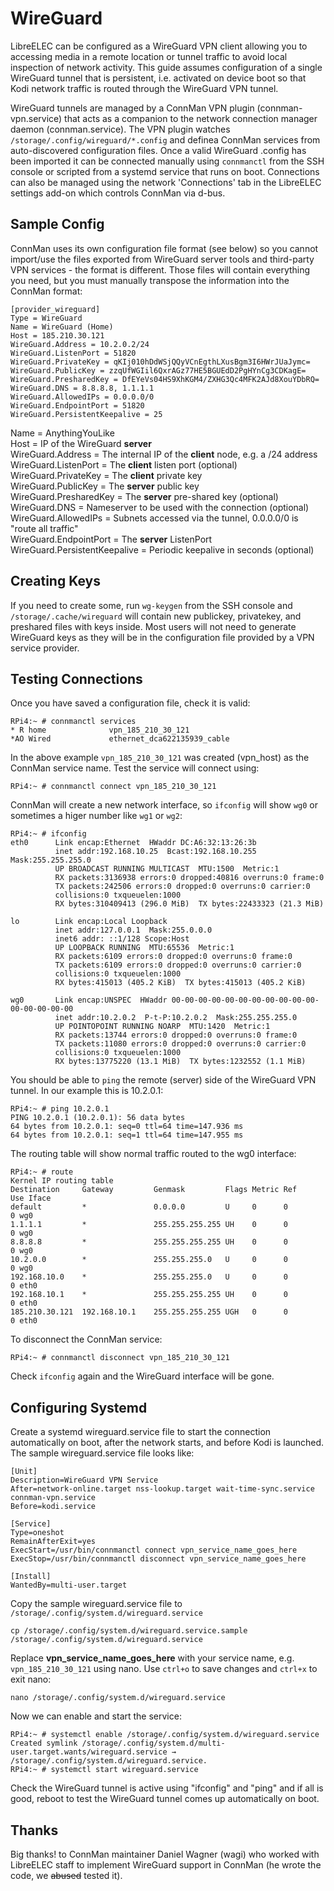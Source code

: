 # WireGuard

LibreELEC can be configured as a WireGuard VPN client allowing you to accessing media in a remote location or tunnel traffic to avoid local inspection of network activity. This guide assumes configuration of a single WireGuard tunnel that is persistent, i.e. activated on device boot so that Kodi network traffic is routed through the WireGuard VPN tunnel.

WireGuard tunnels are managed by a ConnMan VPN plugin \(connman-vpn.service\) that acts as a companion to the network connection manager daemon \(connman.service\). The VPN plugin watches `/storage/.config/wireguard/*.config` and definea ConnMan services from auto-discovered configuration files. Once a valid WireGuard .config has been imported it can be connected manually using `connmanctl` from the SSH console or scripted from a systemd service that runs on boot. Connections can also be managed using the network 'Connections' tab in the LibreELEC settings add-on which controls ConnMan via d-bus.

## Sample Config

ConnMan uses its own configuration file format \(see below\) so you cannot import/use the   files exported from WireGuard server tools and third-party VPN services - the format is different. Those files will contain everything you need, but you must manually transpose the information into the ConnMan format:

```text
[provider_wireguard]
Type = WireGuard
Name = WireGuard (Home)
Host = 185.210.30.121
WireGuard.Address = 10.2.0.2/24
WireGuard.ListenPort = 51820
WireGuard.PrivateKey = qKIj010hDdWSjQQyVCnEgthLXusBgm3I6HWrJUaJymc=
WireGuard.PublicKey = zzqUfWGIil6QxrAGz77HE5BGUEdD2PgHYnCg3CDKagE=
WireGuard.PresharedKey = DfEYeVs04HS9XhKGM4/ZXHG3Qc4MFK2AJd8XouYDbRQ=
WireGuard.DNS = 8.8.8.8, 1.1.1.1
WireGuard.AllowedIPs = 0.0.0.0/0
WireGuard.EndpointPort = 51820
WireGuard.PersistentKeepalive = 25
```

Name = AnythingYouLike  
Host = IP of the WireGuard **server**  
WireGuard.Address = The internal IP of the **client** node, e.g. a /24 address  
WireGuard.ListenPort = The **client** listen port \(optional\)  
WireGuard.PrivateKey = The **client** private key  
WireGuard.PublicKey = The **server** public key  
WireGuard.PresharedKey = The **server** pre-shared key \(optional\)  
WireGuard.DNS = Nameserver to be used with the connection \(optional\)  
WireGuard.AllowedIPs = Subnets accessed via the tunnel, 0.0.0.0/0 is "route all traffic"  
WireGuard.EndpointPort = The **server** ListenPort  
WireGuard.PersistentKeepalive = Periodic keepalive in seconds \(optional\)

## Creating Keys

If you need to create some, run `wg-keygen` from the SSH console and `/storage/.cache/wireguard` will contain new publickey, privatekey, and preshared files with keys inside. Most users will not need to generate WireGuard keys as they will be in the configuration file provided by a VPN service provider.

## Testing Connections

Once you have saved a configuration file, check it is valid:

```text
RPi4:~ # connmanctl services
* R home              vpn_185_210_30_121
*AO Wired             ethernet_dca622135939_cable
```

In the above example `vpn_185_210_30_121` was created \(vpn\_host\) as the ConnMan service name. Test the service will connect using:

```text
RPi4:~ # connmanctl connect vpn_185_210_30_121
```

ConnMan will create a new network interface, so `ifconfig` will show `wg0` or sometimes a higer number like `wg1` or `wg2`:

```text
RPi4:~ # ifconfig
eth0      Link encap:Ethernet  HWaddr DC:A6:32:13:26:3b  
          inet addr:192.168.10.25  Bcast:192.168.10.255  Mask:255.255.255.0
          UP BROADCAST RUNNING MULTICAST  MTU:1500  Metric:1
          RX packets:3136938 errors:0 dropped:40816 overruns:0 frame:0
          TX packets:242506 errors:0 dropped:0 overruns:0 carrier:0
          collisions:0 txqueuelen:1000 
          RX bytes:310409413 (296.0 MiB)  TX bytes:22433323 (21.3 MiB)

lo        Link encap:Local Loopback  
          inet addr:127.0.0.1  Mask:255.0.0.0
          inet6 addr: ::1/128 Scope:Host
          UP LOOPBACK RUNNING  MTU:65536  Metric:1
          RX packets:6109 errors:0 dropped:0 overruns:0 frame:0
          TX packets:6109 errors:0 dropped:0 overruns:0 carrier:0
          collisions:0 txqueuelen:1000 
          RX bytes:415013 (405.2 KiB)  TX bytes:415013 (405.2 KiB)

wg0       Link encap:UNSPEC  HWaddr 00-00-00-00-00-00-00-00-00-00-00-00-00-00-00-00  
          inet addr:10.2.0.2  P-t-P:10.2.0.2  Mask:255.255.255.0
          UP POINTOPOINT RUNNING NOARP  MTU:1420  Metric:1
          RX packets:13744 errors:0 dropped:0 overruns:0 frame:0
          TX packets:11080 errors:0 dropped:0 overruns:0 carrier:0
          collisions:0 txqueuelen:1000 
          RX bytes:13775220 (13.1 MiB)  TX bytes:1232552 (1.1 MiB)
```

You should be able to `ping` the remote \(server\) side of the WireGuard VPN tunnel. In our example this is 10.2.0.1:

```text
RPi4:~ # ping 10.2.0.1
PING 10.2.0.1 (10.2.0.1): 56 data bytes
64 bytes from 10.2.0.1: seq=0 ttl=64 time=147.936 ms
64 bytes from 10.2.0.1: seq=1 ttl=64 time=147.955 ms
```

The routing table will show normal traffic routed to the wg0 interface:

```text
RPi4:~ # route
Kernel IP routing table
Destination     Gateway         Genmask         Flags Metric Ref    Use Iface
default         *               0.0.0.0         U     0      0        0 wg0
1.1.1.1         *               255.255.255.255 UH    0      0        0 wg0
8.8.8.8         *               255.255.255.255 UH    0      0        0 wg0
10.2.0.0        *               255.255.255.0   U     0      0        0 wg0
192.168.10.0    *               255.255.255.0   U     0      0        0 eth0
192.168.10.1    *               255.255.255.255 UH    0      0        0 eth0
185.210.30.121  192.168.10.1    255.255.255.255 UGH   0      0        0 eth0
```

To disconnect the ConnMan service:

```text
RPi4:~ # connmanctl disconnect vpn_185_210_30_121
```

Check `ifconfig` again and the WireGuard interface will be gone.

## Configuring Systemd

Create a systemd wireguard.service file to start the connection automatically on boot, after the network starts, and before Kodi is launched. The sample wireguard.service file looks like:

```text
[Unit]
Description=WireGuard VPN Service
After=network-online.target nss-lookup.target wait-time-sync.service connman-vpn.service
Before=kodi.service

[Service]
Type=oneshot
RemainAfterExit=yes
ExecStart=/usr/bin/connmanctl connect vpn_service_name_goes_here
ExecStop=/usr/bin/connmanctl disconnect vpn_service_name_goes_here

[Install]
WantedBy=multi-user.target
```

Copy the sample wireguard.service file to `/storage/.config/system.d/wireguard.service`

```text
cp /storage/.config/system.d/wireguard.service.sample /storage/.config/system.d/wireguard.service
```

Replace **vpn\_service\_name\_goes\_here** with your service name, e.g. `vpn_185_210_30_121` using nano. Use `ctrl+o` to save changes and `ctrl+x` to exit nano:

```text
nano /storage/.config/system.d/wireguard.service
```

Now we can enable and start the service:

```text
RPi4:~ # systemctl enable /storage/.config/system.d/wireguard.service
Created symlink /storage/.config/system.d/multi-user.target.wants/wireguard.service → /storage/.config/system.d/wireguard.service.
RPi4:~ # systemctl start wireguard.service
```

Check the WireGuard tunnel is active using "ifconfig" and "ping" and if all is good, reboot to test the WireGuard tunnel comes up automatically on boot.

## Thanks

Big thanks! to ConnMan maintainer Daniel Wagner \(wagi\) who worked with LibreELEC staff to implement WireGuard support in ConnMan \(he wrote the code, we ~~abused~~ tested it\).

